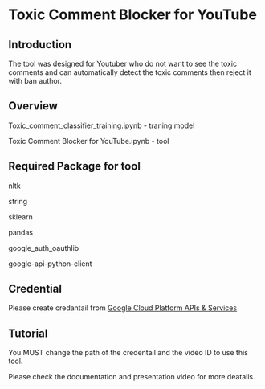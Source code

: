 # Toxic Comment Blocker for YouTube

## Introduction

The tool was designed for Youtuber who do not want to see the toxic comments and can automatically detect the toxic comments then reject it with ban author.

## Overview

Toxic_comment_classifier_training.ipynb - traning model

Toxic Comment Blocker for YouTube.ipynb - tool

## Required Package for tool

nltk

string

sklearn

pandas

google_auth_oauthlib

google-api-python-client

## Credential

Please create credantail from [Google Cloud Platform APIs & Services](https://console.developers.google.com/apis/)

## Tutorial

You MUST change the path of the credentail and the video ID to use this tool.

Please check the documentation and presentation video for more deatails.